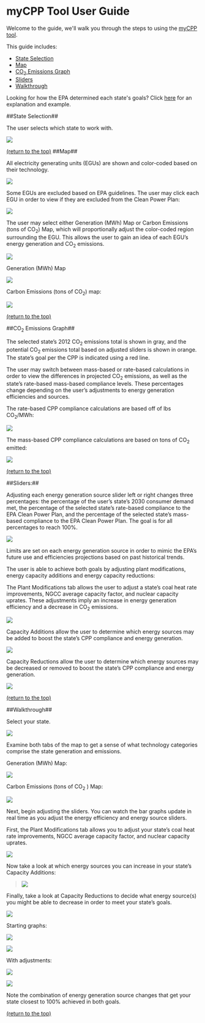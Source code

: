 # myCPP Tool User Guide

Welcome to the guide, we'll walk you through the steps to using the [myCPP tool](https://bccpp.shinyapps.io/mycpp/).

This guide includes:
* [State Selection](#state-selection)
* [Map](#map)
* [CO<sub>2</sub> Emissions Graph](#co2-emissions-graph)
* [Sliders](#sliders)
* [Walkthrough](#walkthrough)

Looking for how the EPA determined each state's goals? Click [here](https://mycpp.gitbooks.io/tool/content/how_does_the_epa_arrive_at_the_2030_goal.html) for an explanation and example.

##State Selection##

The user selects which state to work with.

![](https://raw.githubusercontent.com/mycpp/myCPP/master/documentation/screenshots/media%20for%20wiki/image1.png)

[(return to the top)](#mycpp-tool-user-guide)
##Map##

All electricity generating units (EGUs) are shown and color-coded based on their technology.

![](https://raw.githubusercontent.com/mycpp/myCPP/master/documentation/screenshots/media%20for%20wiki/image2.png)

Some EGUs are excluded based on EPA guidelines. The user may click each EGU in order to view if they are excluded from the Clean Power Plan:

![](https://raw.githubusercontent.com/mycpp/myCPP/master/documentation/screenshots/media%20for%20wiki/image3.png)

The user may select either Generation (MWh) Map or Carbon Emissions (tons of CO<sub>2</sub>) Map, which will proportionally adjust the color-coded region surrounding the EGU. This allows the user to gain an idea of each EGU’s energy generation and CO<sub>2</sub> emissions.

![](https://raw.githubusercontent.com/mycpp/myCPP/master/documentation/screenshots/media%20for%20wiki/image4.png)

Generation (MWh) Map

![](https://raw.githubusercontent.com/mycpp/myCPP/master/documentation/screenshots/media%20for%20wiki/image5.png)

Carbon Emissions (tons of CO<sub>2</sub>) map:

![](https://raw.githubusercontent.com/mycpp/myCPP/master/documentation/screenshots/media%20for%20wiki/image6.png)

[(return to the top)](#mycpp-tool-user-guide)

##CO<sub>2</sub> Emissions Graph##

The selected state’s 2012 CO<sub>2</sub> emissions total is shown in gray, and the potential CO<sub>2</sub> emissions total based on adjusted sliders is shown in orange. The state’s goal per the CPP is indicated using a red line.

The user may switch between mass-based or rate-based calculations in order to view the differences in projected CO<sub>2</sub> emissions, as well as the state’s rate-based mass-based compliance levels. These percentages change depending on the user’s adjustments to energy generation efficiencies and sources.

The rate-based CPP compliance calculations are based off of lbs CO<sub>2</sub>/MWh:

![](https://raw.githubusercontent.com/mycpp/myCPP/master/documentation/screenshots/media%20for%20wiki/image7.png)

The mass-based CPP compliance calculations are based on tons of CO<sub>2</sub> emitted:

![](https://raw.githubusercontent.com/mycpp/myCPP/master/documentation/screenshots/media%20for%20wiki/image8.png)

[(return to the top)](#mycpp-tool-user-guide)

##Sliders:##

Adjusting each energy generation source slider left or right changes three percentages: the percentage of the user’s state’s 2030 consumer demand met, the percentage of the selected state’s rate-based compliance to the EPA Clean Power Plan, and the percentage of the selected state’s mass-based compliance to the EPA Clean Power Plan. The goal is for all percentages to reach 100%.

![](https://raw.githubusercontent.com/mycpp/myCPP/master/documentation/screenshots/media%20for%20wiki/image9.png)

Limits are set on each energy generation source in order to mimic the EPA’s future use and efficiencies projections based on past historical trends.

The user is able to achieve both goals by adjusting plant modifications, energy capacity additions and energy capacity reductions:

The Plant Modifications tab allows the user to adjust a state’s coal heat rate improvements, NGCC average capacity factor, and nuclear capacity uprates. These adjustments imply an increase in energy generation efficiency and a decrease in CO<sub>2</sub> emissions.

![](https://raw.githubusercontent.com/mycpp/myCPP/master/documentation/screenshots/media%20for%20wiki/image10.png)

Capacity Additions allow the user to determine which energy sources may be added to boost the state’s CPP compliance and energy generation.

![](https://raw.githubusercontent.com/mycpp/myCPP/master/documentation/screenshots/media%20for%20wiki/image11.png)

Capacity Reductions allow the user to determine which energy sources may be decreased or removed to boost the state’s CPP compliance and energy generation.

![](https://raw.githubusercontent.com/mycpp/myCPP/master/documentation/screenshots/media%20for%20wiki/image12.png)

[(return to the top)](#mycpp-tool-user-guide)

##Walkthrough##

Select your state.

![](https://raw.githubusercontent.com/mycpp/myCPP/master/documentation/screenshots/media%20for%20wiki/image1.png)

Examine both tabs of the map to get a sense of what technology categories comprise the state generation and emissions.

Generation (MWh) Map:

![](https://raw.githubusercontent.com/mycpp/myCPP/master/documentation/screenshots/media%20for%20wiki/image5.png)

Carbon Emissions (tons of CO<sub>2</sub> ) Map:

![](https://raw.githubusercontent.com/mycpp/myCPP/master/documentation/screenshots/media%20for%20wiki/image6.png)

Next, begin adjusting the sliders. You can watch the bar graphs update in real time as you adjust the energy efficiency and energy source sliders.

First, the Plant Modifications tab allows you to adjust your state’s coal heat rate improvements, NGCC average capacity factor, and nuclear capacity uprates.

![](https://raw.githubusercontent.com/mycpp/myCPP/master/documentation/screenshots/media%20for%20wiki/image10.png)

Now take a look at which energy sources you can increase in your state’s Capacity Additions:

> ![](https://raw.githubusercontent.com/mycpp/myCPP/master/documentation/screenshots/media%20for%20wiki/image11.png)

Finally, take a look at Capacity Reductions to decide what energy source(s) you might be able to decrease in order to meet your state’s goals.

![](https://raw.githubusercontent.com/mycpp/myCPP/master/documentation/screenshots/media%20for%20wiki/image12.png)

Starting graphs:

![](https://raw.githubusercontent.com/mycpp/myCPP/master/documentation/screenshots/media%20for%20wiki/image13.png)

![](https://raw.githubusercontent.com/mycpp/myCPP/master/documentation/screenshots/media%20for%20wiki/image14.png)

With adjustments:

![](https://raw.githubusercontent.com/mycpp/myCPP/master/documentation/screenshots/media%20for%20wiki/image15.png)

![](https://raw.githubusercontent.com/mycpp/myCPP/master/documentation/screenshots/media%20for%20wiki/image16.png)

Note the combination of energy generation source changes that get your state closest to 100% achieved in both goals.

[(return to the top)](#mycpp-tool-user-guide)